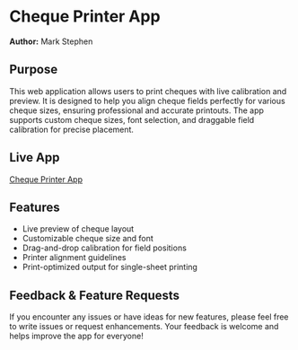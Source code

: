 # Cheque Printer App

**Author:** Mark Stephen

## Purpose
This web application allows users to print cheques with live calibration and preview. It is designed to help you align cheque fields perfectly for various cheque sizes, ensuring professional and accurate printouts. The app supports custom cheque sizes, font selection, and draggable field calibration for precise placement.

## Live App
[Cheque Printer App](https://mark-stephen-maduro.github.io/cheque-info-printer/)

## Features
- Live preview of cheque layout
- Customizable cheque size and font
- Drag-and-drop calibration for field positions
- Printer alignment guidelines
- Print-optimized output for single-sheet printing

## Feedback & Feature Requests
If you encounter any issues or have ideas for new features, please feel free to write issues or request enhancements. Your feedback is welcome and helps improve the app for everyone!
